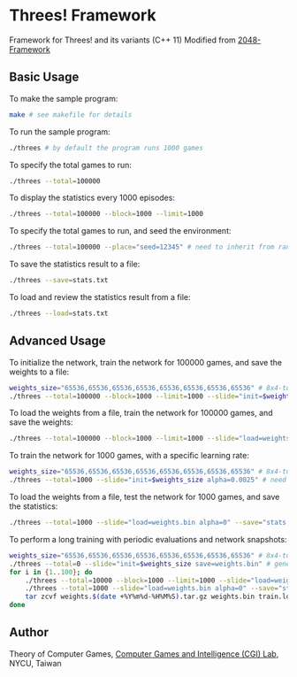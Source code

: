 # Threes! Framework

Framework for Threes! and its variants (C++ 11)
Modified from [2048-Framework](https://github.com/moporgic/2048-Framework)

## Basic Usage

To make the sample program:
```bash
make # see makefile for details
```

To run the sample program:
```bash
./threes # by default the program runs 1000 games
```

To specify the total games to run:
```bash
./threes --total=100000
```

To display the statistics every 1000 episodes:
```bash
./threes --total=100000 --block=1000 --limit=1000
```

To specify the total games to run, and seed the environment:
```bash
./threes --total=100000 --place="seed=12345" # need to inherit from random_agent
```

To save the statistics result to a file:
```bash
./threes --save=stats.txt
```

To load and review the statistics result from a file:
```bash
./threes --load=stats.txt
```

## Advanced Usage

To initialize the network, train the network for 100000 games, and save the weights to a file:
```bash
weights_size="65536,65536,65536,65536,65536,65536,65536,65536" # 8x4-tuple
./threes --total=100000 --block=1000 --limit=1000 --slide="init=$weights_size save=weights.bin" # need to inherit from weight_agent
```

To load the weights from a file, train the network for 100000 games, and save the weights:
```bash
./threes --total=100000 --block=1000 --limit=1000 --slide="load=weights.bin save=weights.bin" # need to inherit from weight_agent
```

To train the network for 1000 games, with a specific learning rate:
```bash
weights_size="65536,65536,65536,65536,65536,65536,65536,65536" # 8x4-tuple
./threes --total=1000 --slide="init=$weights_size alpha=0.0025" # need to inherit from weight_agent
```

To load the weights from a file, test the network for 1000 games, and save the statistics:
```bash
./threes --total=1000 --slide="load=weights.bin alpha=0" --save="stats.txt" # need to inherit from weight_agent
```

To perform a long training with periodic evaluations and network snapshots:
```bash
weights_size="65536,65536,65536,65536,65536,65536,65536,65536" # 8x4-tuple
./threes --total=0 --slide="init=$weights_size save=weights.bin" # generate a clean network
for i in {1..100}; do
	./threes --total=10000 --block=1000 --limit=1000 --slide="load=weights.bin save=weights.bin alpha=0.0025" | tee -a train.log
	./threes --total=1000 --slide="load=weights.bin alpha=0" --save="stats.txt"
	tar zcvf weights.$(date +%Y%m%d-%H%M%S).tar.gz weights.bin train.log stats.txt
done
```

## Author

Theory of Computer Games, [Computer Games and Intelligence (CGI) Lab](https://cgilab.nctu.edu.tw/), NYCU, Taiwan
